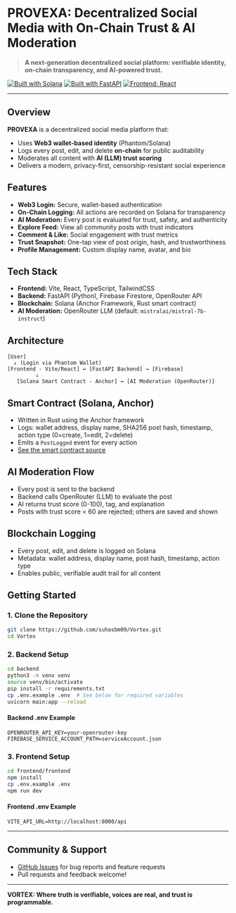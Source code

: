 # PROVEXA: Decentralized Social Media with On-Chain Trust & AI Moderation

> **A next-generation decentralized social platform: verifiable identity, on-chain transparency, and AI-powered trust.**

[![Built with Solana](https://img.shields.io/badge/Built%20with-Solana-3a3a3a?logo=solana)](https://solana.com/) [![Built with FastAPI](https://img.shields.io/badge/Backend-FastAPI-009688?logo=fastapi)](https://fastapi.tiangolo.com/) [![Frontend: React](https://img.shields.io/badge/Frontend-React-61dafb?logo=react)](https://react.dev/)

---

## Overview
**PROVEXA** is a decentralized social media platform that:
- Uses **Web3 wallet-based identity** (Phantom/Solana)
- Logs every post, edit, and delete **on-chain** for public auditability
- Moderates all content with **AI (LLM) trust scoring**
- Delivers a modern, privacy-first, censorship-resistant social experience

## Features
- **Web3 Login:** Secure, wallet-based authentication
- **On-Chain Logging:** All actions are recorded on Solana for transparency
- **AI Moderation:** Every post is evaluated for trust, safety, and authenticity
- **Explore Feed:** View all community posts with trust indicators
- **Comment & Like:** Social engagement with trust metrics
- **Trust Snapshot:** One-tap view of post origin, hash, and trustworthiness
- **Profile Management:** Custom display name, avatar, and bio

## Tech Stack
- **Frontend:** Vite, React, TypeScript, TailwindCSS
- **Backend:** FastAPI (Python), Firebase Firestore, OpenRouter API
- **Blockchain:** Solana (Anchor Framework, Rust smart contract)
- **AI Moderation:** OpenRouter LLM (default: `mistralai/mistral-7b-instruct`)

## Architecture
```
[User]
  ↓ (Login via Phantom Wallet)
[Frontend - Vite/React] ↔ [FastAPI Backend] → [Firebase]
         ↓
   [Solana Smart Contract - Anchor] ↔ [AI Moderation (OpenRouter)]
```

## Smart Contract (Solana, Anchor)
- Written in Rust using the Anchor framework
- Logs: wallet address, display name, SHA256 post hash, timestamp, action type (0=create, 1=edit, 2=delete)
- Emits a `PostLogged` event for every action
- [See the smart contract source](solana/smart-contract/programs/smart-contract/src/lib.rs)

## AI Moderation Flow
- Every post is sent to the backend
- Backend calls OpenRouter (LLM) to evaluate the post
- AI returns trust score (0-100), tag, and explanation
- Posts with trust score < 60 are rejected; others are saved and shown

## Blockchain Logging
- Every post, edit, and delete is logged on Solana
- Metadata: wallet address, display name, post hash, timestamp, action type
- Enables public, verifiable audit trail for all content

## Getting Started

### 1. Clone the Repository
```bash
git clone https://github.com/suhasbm09/Vortex.git
cd Vortex
```

### 2. Backend Setup
```bash
cd backend
python3 -m venv venv
source venv/bin/activate
pip install -r requirements.txt
cp .env.example .env  # See below for required variables
uvicorn main:app --reload
```

#### Backend .env Example
```
OPENROUTER_API_KEY=your-openrouter-key
FIREBASE_SERVICE_ACCOUNT_PATH=serviceAccount.json
```

### 3. Frontend Setup
```bash
cd frontend/frontend
npm install
cp .env.example .env
npm run dev
```

#### Frontend .env Example
```
VITE_API_URL=http://localhost:8000/api
```

---

## Community & Support
- [GitHub Issues](https://github.com/suhasbm09/Vortex/issues) for bug reports and feature requests
- Pull requests and feedback welcome!

---

**VORTEX: Where truth is verifiable, voices are real, and trust is programmable.** 